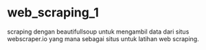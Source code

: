 # web_scraping_1
scraping dengan beautifullsoup untuk mengambil data dari situs webscraper.io yang mana sebagai situs untuk latihan web scraping.